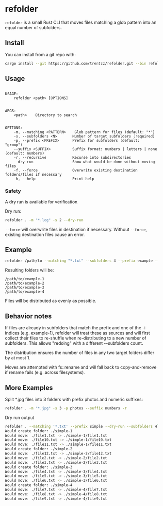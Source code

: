 # refolder

`refolder` is a small Rust CLI that moves files matching a glob pattern into an equal number of subfolders.

## Install

You can install from a git repo with:

```bash
cargo install --git https://github.com/trentzz/refolder.git --bin refolder
```

## Usage

```text

USAGE:
    refolder <path> [OPTIONS]


ARGS:
    <path>    Directory to search


OPTIONS:
    -m, --matching <PATTERN>    Glob pattern for files (default: "*")
    -s, --subfolders <N>       Number of target subfolders (required)
    -p, --prefix <PREFIX>      Prefix for subfolders (default: "group")
    --suffix <SUFFIX>          Suffix format: numbers | letters | none (default: numbers)
    -r, --recursive            Recurse into subdirectories
    --dry-run                  Show what would be done without moving files
    -f, --force                Overwrite existing destination folders/files if necessary
    -h, --help                 Print help
```

### Safety

A dry run is available for verification.

Dry run:

```bash
refolder . -m "*.log" -s 2 --dry-run
```

`--force` will overwrite files in destination if necessary. Without `--force`, existing destination files cause an error.

## Example

```bash
refolder /path/to --matching "*.txt" --subfolders 4 --prefix example --suffix numbers --recursive
```

Resulting folders will be:

```text
/path/to/example-1
/path/to/example-2
/path/to/example-3
/path/to/example-4
```

Files will be distributed as evenly as possible.

## Behavior notes

If files are already in subfolders that match the prefix and one of the -i indices (e.g. example-1), refolder will treat these as sources and will first collect their files to re-shuffle when re-distributing to a new number of subfolders. This allows "redoing" with a different --subfolders count.

The distribution ensures the number of files in any two target folders differ by at most 1.

Moves are attempted with fs::rename and will fall back to copy-and-remove if rename fails (e.g. across filesystems).

## More Examples

Split *.jpg files into 3 folders with prefix photos and numeric suffixes:

```bash
refolder . -m "*.jpg" -s 3 -p photos --suffix numbers -r
```

Dry run output

```bash
refolder . --matching '*.txt' --prefix simple --dry-run --subfolders 4`
Would create folder: ./simple-1
Would move: ./file1.txt -> ./simple-1/file1.txt
Would move: ./file10.txt -> ./simple-1/file10.txt
Would move: ./file11.txt -> ./simple-1/file11.txt
Would create folder: ./simple-2
Would move: ./file12.txt -> ./simple-2/file12.txt
Would move: ./file2.txt -> ./simple-2/file2.txt
Would move: ./file3.txt -> ./simple-2/file3.txt
Would create folder: ./simple-3
Would move: ./file4.txt -> ./simple-3/file4.txt
Would move: ./file5.txt -> ./simple-3/file5.txt
Would move: ./file6.txt -> ./simple-3/file6.txt
Would create folder: ./simple-4
Would move: ./file7.txt -> ./simple-4/file7.txt
Would move: ./file8.txt -> ./simple-4/file8.txt
Would move: ./file9.txt -> ./simple-4/file9.txt
```
